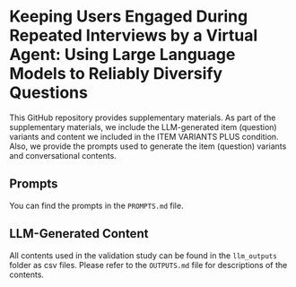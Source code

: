 # Keeping Users Engaged During Repeated Interviews by a Virtual Agent: Using Large Language Models to Reliably Diversify Questions

This GitHub repository provides supplementary materials.
As part of the supplementary materials, we include the LLM-generated item (question) variants and content we included in the ITEM VARIANTS PLUS condition. Also, we provide the prompts used to generate the item (question) variants and conversational contents.

## Prompts

You can find the prompts in the `PROMPTS.md` file.

## LLM-Generated Content

All contents used in the validation study can be found in the `llm_outputs` folder as csv files.
Please refer to the `OUTPUTS.md` file for descriptions of the contents.


